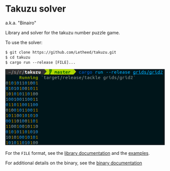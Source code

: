 # Takuzu solver

a.k.a. "Binairo"

Library and solver for the takuzu number puzzle game.

To use the solver:

```shell
$ git clone https://github.com/Letheed/takuzu.git
$ cd takuzu
$ cargo run --release [FILE]...
```
![solving grid2 screenshot](doc/solving_grid2.png)

For the `FILE` format, see the [library documentation](https://letheed.github.io/takuzu/takuzu/index.html) and the [examples](grids).

For additional details on the binary, see the [binary documentation](https://letheed.github.io/takuzu/tackle/index.html)
